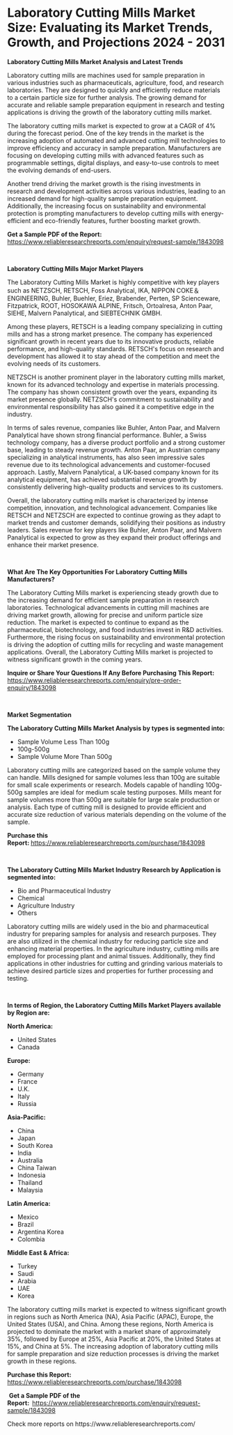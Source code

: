 <p><h1>Laboratory Cutting Mills Market Size: Evaluating its Market Trends, Growth, and Projections 2024 - 2031</h1></p><p><strong>Laboratory Cutting Mills Market Analysis and Latest Trends</strong></p>
<p><p>Laboratory cutting mills are machines used for sample preparation in various industries such as pharmaceuticals, agriculture, food, and research laboratories. They are designed to quickly and efficiently reduce materials to a certain particle size for further analysis. The growing demand for accurate and reliable sample preparation equipment in research and testing applications is driving the growth of the laboratory cutting mills market.</p><p>The laboratory cutting mills market is expected to grow at a CAGR of 4% during the forecast period. One of the key trends in the market is the increasing adoption of automated and advanced cutting mill technologies to improve efficiency and accuracy in sample preparation. Manufacturers are focusing on developing cutting mills with advanced features such as programmable settings, digital displays, and easy-to-use controls to meet the evolving demands of end-users.</p><p>Another trend driving the market growth is the rising investments in research and development activities across various industries, leading to an increased demand for high-quality sample preparation equipment. Additionally, the increasing focus on sustainability and environmental protection is prompting manufacturers to develop cutting mills with energy-efficient and eco-friendly features, further boosting market growth.</p></p>
<p><strong>Get a Sample PDF of the Report:&nbsp;</strong> <a href="https://www.reliableresearchreports.com/enquiry/request-sample/1843098">https://www.reliableresearchreports.com/enquiry/request-sample/1843098</a></p>
<p>&nbsp;</p>
<p><strong>Laboratory Cutting Mills Major Market Players</strong></p>
<p><p>The Laboratory Cutting Mills Market is highly competitive with key players such as NETZSCH, RETSCH, Foss Analytical, IKA, NIPPON COKE＆ENGINEERING, Buhler, Buehler, Eriez, Brabender, Perten, SP Scienceware, Fitzpatrick, ROOT, HOSOKAWA ALPINE, Fritsch, Ortoalresa, Anton Paar, SIEHE, Malvern Panalytical, and SIEBTECHNIK GMBH.</p><p>Among these players, RETSCH is a leading company specializing in cutting mills and has a strong market presence. The company has experienced significant growth in recent years due to its innovative products, reliable performance, and high-quality standards. RETSCH's focus on research and development has allowed it to stay ahead of the competition and meet the evolving needs of its customers.</p><p>NETZSCH is another prominent player in the laboratory cutting mills market, known for its advanced technology and expertise in materials processing. The company has shown consistent growth over the years, expanding its market presence globally. NETZSCH's commitment to sustainability and environmental responsibility has also gained it a competitive edge in the industry.</p><p>In terms of sales revenue, companies like Buhler, Anton Paar, and Malvern Panalytical have shown strong financial performance. Buhler, a Swiss technology company, has a diverse product portfolio and a strong customer base, leading to steady revenue growth. Anton Paar, an Austrian company specializing in analytical instruments, has also seen impressive sales revenue due to its technological advancements and customer-focused approach. Lastly, Malvern Panalytical, a UK-based company known for its analytical equipment, has achieved substantial revenue growth by consistently delivering high-quality products and services to its customers.</p><p>Overall, the laboratory cutting mills market is characterized by intense competition, innovation, and technological advancement. Companies like RETSCH and NETZSCH are expected to continue growing as they adapt to market trends and customer demands, solidifying their positions as industry leaders. Sales revenue for key players like Buhler, Anton Paar, and Malvern Panalytical is expected to grow as they expand their product offerings and enhance their market presence.</p></p>
<p>&nbsp;</p>
<p><strong>What Are The Key Opportunities For Laboratory Cutting Mills Manufacturers?</strong></p>
<p><p>The Laboratory Cutting Mills market is experiencing steady growth due to the increasing demand for efficient sample preparation in research laboratories. Technological advancements in cutting mill machines are driving market growth, allowing for precise and uniform particle size reduction. The market is expected to continue to expand as the pharmaceutical, biotechnology, and food industries invest in R&D activities. Furthermore, the rising focus on sustainability and environmental protection is driving the adoption of cutting mills for recycling and waste management applications. Overall, the Laboratory Cutting Mills market is projected to witness significant growth in the coming years.</p></p>
<p><strong>Inquire or Share Your Questions If Any Before Purchasing This Report:</strong> <a href="https://www.reliableresearchreports.com/enquiry/pre-order-enquiry/1843098">https://www.reliableresearchreports.com/enquiry/pre-order-enquiry/1843098</a></p>
<p>&nbsp;</p>
<p><strong>Market Segmentation</strong></p>
<p><strong>The Laboratory Cutting Mills Market Analysis by types is segmented into:</strong></p>
<p><ul><li>Sample Volume Less Than 100g</li><li>100g-500g</li><li>Sample Volume More Than 500g</li></ul></p>
<p><p>Laboratory cutting mills are categorized based on the sample volume they can handle. Mills designed for sample volumes less than 100g are suitable for small scale experiments or research. Models capable of handling 100g-500g samples are ideal for medium scale testing purposes. Mills meant for sample volumes more than 500g are suitable for large scale production or analysis. Each type of cutting mill is designed to provide efficient and accurate size reduction of various materials depending on the volume of the sample.</p></p>
<p><strong>Purchase this Report:&nbsp;</strong><a href="https://www.reliableresearchreports.com/purchase/1843098">https://www.reliableresearchreports.com/purchase/1843098</a></p>
<p>&nbsp;</p>
<p><strong>The Laboratory Cutting Mills Market Industry Research by Application is segmented into:</strong></p>
<p><ul><li>Bio and Pharmaceutical Industry</li><li>Chemical</li><li>Agriculture Industry</li><li>Others</li></ul></p>
<p><p>Laboratory cutting mills are widely used in the bio and pharmaceutical industry for preparing samples for analysis and research purposes. They are also utilized in the chemical industry for reducing particle size and enhancing material properties. In the agriculture industry, cutting mills are employed for processing plant and animal tissues. Additionally, they find applications in other industries for cutting and grinding various materials to achieve desired particle sizes and properties for further processing and testing.</p></p>
<p>&nbsp;</p>
<p><strong>In terms of Region, the Laboratory Cutting Mills Market Players available by Region are:</strong></p>
<p>
    <p> <strong> North America: </strong>
        <ul>
            <li>United States</li>
            <li>Canada</li>
        </ul>
        </p> 
    <p> <strong> Europe: </strong>
        <ul>
            <li>Germany</li>
            <li>France</li>
            <li>U.K.</li>
            <li>Italy</li>
            <li>Russia</li>
        </ul>
        </p> 
    <p> <strong> Asia-Pacific: </strong>
        <ul>
            <li>China</li>
            <li>Japan</li>
            <li>South Korea</li>
            <li>India</li>
            <li>Australia</li>
            <li>China Taiwan</li>
            <li>Indonesia</li>
            <li>Thailand</li>
            <li>Malaysia</li>
        </ul>
        </p> 
    <p> <strong> Latin America: </strong>
        <ul>
            <li>Mexico</li>
            <li>Brazil</li>
            <li>Argentina Korea</li>
            <li>Colombia</li>
        </ul>
        </p> 
    <p> <strong> Middle East & Africa: </strong>
        <ul>
            <li>Turkey</li>
            <li>Saudi</li>
            <li>Arabia</li>
            <li>UAE</li>
            <li>Korea</li>
        </ul>
    </p>
    </p>
<p><p>The laboratory cutting mills market is expected to witness significant growth in regions such as North America (NA), Asia Pacific (APAC), Europe, the United States (USA), and China. Among these regions, North America is projected to dominate the market with a market share of approximately 35%, followed by Europe at 25%, Asia Pacific at 20%, the United States at 15%, and China at 5%. The increasing adoption of laboratory cutting mills for sample preparation and size reduction processes is driving the market growth in these regions.</p></p>
<p><strong>Purchase this Report: </strong><a href="https://www.reliableresearchreports.com/purchase/1843098">https://www.reliableresearchreports.com/purchase/1843098</a></p>
<p>&nbsp;<strong>Get a Sample PDF of the Report:&nbsp;&nbsp;</strong><a href="https://www.reliableresearchreports.com/enquiry/request-sample/1843098">https://www.reliableresearchreports.com/enquiry/request-sample/1843098</a></p>
<p><strong></strong></p>
<p>Check more reports on https://www.reliableresearchreports.com/</p>